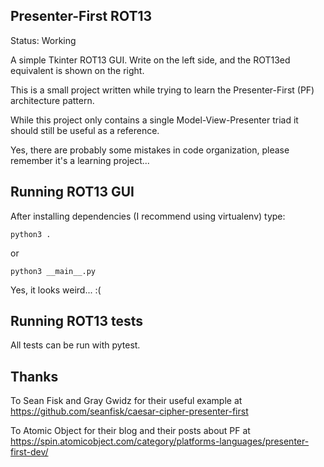 Presenter-First ROT13
---

Status: Working

A simple Tkinter ROT13 GUI. Write on the left side,
and the ROT13ed equivalent is shown on the right.

This is a small project written while trying to
learn the Presenter-First (PF) architecture pattern.

While this project only contains a single
Model-View-Presenter triad it should still
be useful as a reference.

Yes, there are probably some mistakes in code
organization, please remember it's a learning
project...

Running ROT13 GUI
---

After installing dependencies (I recommend using
virtualenv) type:

    python3 .

or

    python3 __main__.py

Yes, it looks weird... :(

Running ROT13 tests
-------------------

All tests can be run with pytest.

Thanks
---

To Sean Fisk and Gray Gwidz for their useful example at
https://github.com/seanfisk/caesar-cipher-presenter-first

To Atomic Object for their blog and their posts about PF at
https://spin.atomicobject.com/category/platforms-languages/presenter-first-dev/

